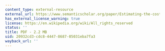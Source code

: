 ```yaml
---
content_type: external-resource
external_url: https://www.semanticscholar.org/paper/Estimating-the-cost-of-environmental-degradation-%3A-Bolt-Ruta/74de8a6030aea3ef75b3e785eec5ea78d676b291
has_external_license_warning: true
license: https://en.wikipedia.org/wiki/All_rights_reserved
status: ''
title: PDF - 2.2 MB
uid: 20932cd3-cdc8-4447-8687-05031eba7fa3
wayback_url: ''
---
```

